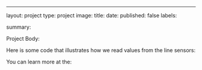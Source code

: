 ---
layout: project
type: project
image: 
title: 
date: 
published: false
labels:

summary: 

Project Body:

Here is some code that illustrates how we read values from the line sensors:

You can learn more at the:
